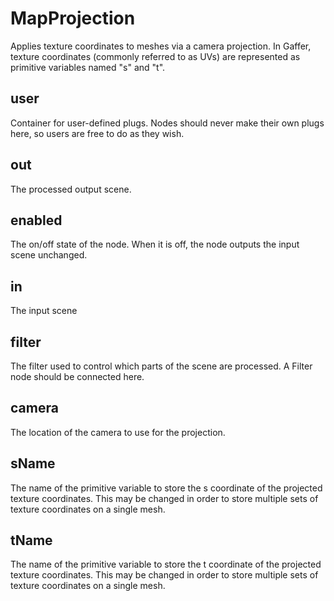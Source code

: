 # MapProjection

Applies texture coordinates to meshes via a camera projection.
In Gaffer, texture coordinates (commonly referred to as UVs)
are represented as primitive variables named "s" and "t".

## user 

 Container for user-defined plugs. Nodes
should never make their own plugs here,
so users are free to do as they wish. 

## out 

 The processed output scene. 

## enabled 

 The on/off state of the node. When it is off, the node outputs the input scene unchanged. 

## in 

 The input scene 

## filter 

 The filter used to control which parts of the scene are
processed. A Filter node should be connected here. 

## camera 

 The location of the camera to use for the projection. 

## sName 

 The name of the primitive variable to store the s
coordinate of the projected texture coordinates.
This may be changed in order to store multiple
sets of texture coordinates on a single mesh. 

## tName 

 The name of the primitive variable to store the t
coordinate of the projected texture coordinates.
This may be changed in order to store multiple
sets of texture coordinates on a single mesh. 

